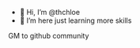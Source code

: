 - 👋 Hi, I’m @thchloe
- 👀 I’m here just learning more skills 

GM to github community

<!---
thchloe/thchloe is a ✨ special ✨ repository because its `README.md` (this file) appears on your GitHub profile.
You can click the Preview link to take a look at your changes.
--->

